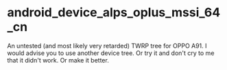 # android_device_alps_oplus_mssi_64_cn
An untested (and most likely very retarded) TWRP tree for OPPO A91.
I would advise you to use another device tree.
Or try it and don't cry to me that it didn't work.
Or make it better.
